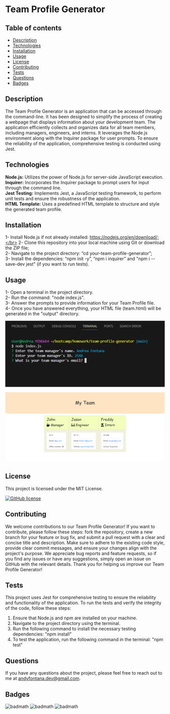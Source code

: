 # Team Profile Generator

## Table of contents
- [Description](#description)
- [Technologies](#technologies)
- [Installation](#installation)
- [Usage](#usage)
- [License](#license)
- [Contributing](#contributing)
- [Tests](#tests)
- [Questions](#questions)
- [Badges](#badges)
  
## Description
The Team Profile Generator is an application that can be accessed through the command-line. It has been designed to simplify the process of creating a webpage that displays information about your development team. The application efficiently collects and organizes data for all team members, including managers, engineers, and interns. It leverages the Node.js environment along with the Inquirer package for user prompts. To ensure the reliability of the application, comprehensive testing is conducted using Jest.

## Technologies
<b>Node.js:</b> Utilizes the power of Node.js for server-side JavaScript execution.</br>
<b>Inquirer:</b> Incorporates the Inquirer package to prompt users for input through the command line.</br>
<b>Jest Testing:</b> Implements Jest, a JavaScript testing framework, to perform unit tests and ensure the robustness of the application.</br>
<b>HTML Template:</b> Uses a predefined HTML template to structure and style the generated team profile.</br>

## Installation
1- Install Node.js if not already installed: https://nodejs.org/en/download/;</br>
2- Clone this repository into your local machine using Git or download the ZIP file;</br>
2- Navigate to the project directory: “cd your-team-profile-generator”; </br>
3- Install the dependencies: “npm init -y”, “npm i inquirer” and "npm i --save-dev jest" (if you want to run tests).

## Usage
1- Open a terminal in the project directory.</br>
2- Run the command: "node index.js".</br>
3- Answer the prompts to provide information for your Team Profile file.</br>
4- Once you have answered everything, your HTML file (team.html) will be generated in the "output" directory.</br>

![Terminal - Team Profile Generator screenshot](assets/image/terminal-team-profile-generator-screenshot.png)

![team.html - Team Profile Generator screenshot](assets/image/team-profile-generator-screenshot.png)

## License
This project is licensed under the MIT License.

[![GitHub license](https://img.shields.io/badge/license-MIT-blue.svg)](https://github.com/AndyFt/readme-generator/blob/master/LICENSE)

## Contributing
We welcome contributions to our Team Profile Generator! If you want to contribute, please follow these steps: fork the repository, create a new branch for your feature or bug fix, and submit a pull request with a clear and concise title and description. Make sure to adhere to the existing code style, provide clear commit messages, and ensure your changes align with the project's purpose. We appreciate bug reports and feature requests, so if you find any issues or have any suggestions, simply open an issue on GitHub with the relevant details. Thank you for helping us improve our Team Profile Generator!

## Tests
This project uses Jest for comprehensive testing to ensure the reliability and functionality of the application. To run the tests and verify the integrity of the code, follow these steps:

1. Ensure that Node.js and npm are installed on your machine.
2. Navigate to the project directory using the terminal.
3. Run the following command to install the necessary testing dependencies: "npm install"
4. To test the application, run the following command in the terminal: "npm test"


## Questions
If you have any questions about the project, please feel free to reach out to me at [andyfontana.dev@gmail.com](mailto:andyfontana.dev@gmail.com).

## Badges
![badmath](https://img.shields.io/badge/HTML-15.5-blue)
![badmath](https://img.shields.io/badge/JavaScript-82.9-orange)
![badmath](https://img.shields.io/badge/CSS-1.6-green)
